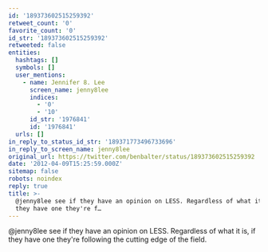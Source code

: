 ```yaml
---
id: '189373602515259392'
retweet_count: '0'
favorite_count: '0'
id_str: '189373602515259392'
retweeted: false
entities:
  hashtags: []
  symbols: []
  user_mentions:
    - name: Jennifer 8. Lee
      screen_name: jenny8lee
      indices:
        - '0'
        - '10'
      id_str: '1976841'
      id: '1976841'
  urls: []
in_reply_to_status_id_str: '189371773496733696'
in_reply_to_screen_name: jenny8lee
original_url: https://twitter.com/benbalter/status/189373602515259392
date: '2012-04-09T15:25:59.000Z'
sitemap: false
robots: noindex
reply: true
title: >-
  @jenny8lee see if they have an opinion on LESS. Regardless of what it is, if
  they have one they're f…
---
```


@jenny8lee see if they have an opinion on LESS. Regardless of what it is, if they have one they're following the cutting edge of the field.